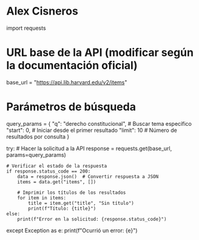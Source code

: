 # Alex Cisneros 
import requests

# URL base de la API (modificar según la documentación oficial)
base_url = "https://api.lib.harvard.edu/v2/items"

# Parámetros de búsqueda
query_params = {
    "q": "derecho constitucional",  # Buscar tema específico
    "start": 0,                     # Iniciar desde el primer resultado
    "limit": 10                     # Número de resultados por consulta
}

try:
    # Hacer la solicitud a la API
    response = requests.get(base_url, params=query_params)

    # Verificar el estado de la respuesta
    if response.status_code == 200:
        data = response.json()  # Convertir respuesta a JSON
        items = data.get("items", [])

        # Imprimir los títulos de los resultados
        for item in items:
            title = item.get("title", "Sin título")
            print(f"Título: {title}")
    else:
        print(f"Error en la solicitud: {response.status_code}")

except Exception as e:
    print(f"Ocurrió un error: {e}")
